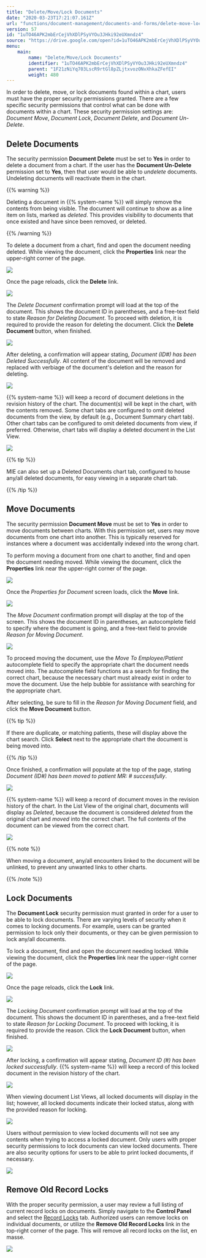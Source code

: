 ```yaml
---
title: "Delete/Move/Lock Documents"
date: "2020-03-23T17:21:07.161Z"
url: "functions/document-management/documents-and-forms/delete-move-lock-documents.html"
version: 57
id: "1uTO46APK2mbErCejVhXDlPSyVYOu3JHki92eUXmndz4"
source: "https://drive.google.com/open?id=1uTO46APK2mbErCejVhXDlPSyVYOu3JHki92eUXmndz4"
menu:
    main:
        name: "Delete/Move/Lock Documents"
        identifier: "1uTO46APK2mbErCejVhXDlPSyVYOu3JHki92eUXmndz4"
        parent: "1F21zNiYq703LscR9rtGl8pZLjtxvozONvXhkaZFefEI"
        weight: 480
---
```

In order to delete, move, or lock documents found within a chart, users must have the proper security permissions granted. There are a few specific security permissions that control what can be done with documents within a chart. These security permission settings are: *Document Move*, *Document Lock*, *Document Delete*, and *Document Un-Delete*.

## Delete Documents

The security permission **Document Delete** must be set to **Yes** in order to delete a document from a chart. If the user has the **Document Un-Delete** permission set to **Yes**, then that user would be able to *undelete* documents. Undeleting documents will reactivate them in the chart.

{{% warning %}}

Deleting a document in {{% system-name %}} will simply remove the contents from being visible. The document will continue to show as a line item on lists, marked as *deleted*. This provides visibility to documents that once existed and have since been removed, or deleted.

{{% /warning %}}


To delete a document from a chart, find and open the document needing deleted. While viewing the document, click the **Properties** link near the upper-right corner of the page.

![](delete-move-lock-documents.images/image1.png)

Once the page reloads, click the **Delete** link.

![](delete-move-lock-documents.images/image2.png)

The *Delete Document* confirmation prompt will load at the top of the document. This shows the document ID in parentheses, and a free-text field to state *Reason for Deleting Document*. To proceed with deletion, it is required to provide the reason for deleting the document. Click the **Delete Document** button, when finished.

![](delete-move-lock-documents.images/image3.png)

After deleting, a confirmation will appear stating, *Document (ID#) has been Deleted Successfully*. All content of the document will be removed and replaced with verbiage of the document's deletion and the reason for deleting.

![](delete-move-lock-documents.images/image4.png)

{{% system-name %}} will keep a record of document deletions in the revision history of the chart. The document(s) will be kept in the chart, with the contents removed. Some chart tabs are configured to omit deleted documents from the view, by default (e.g., Document Summary chart tab). Other chart tabs can be configured to omit deleted documents from view, if preferred. Otherwise, chart tabs will display a deleted document in the List View.

![](delete-move-lock-documents.images/image5.png)

{{% tip %}}

MIE can also set up a Deleted Documents chart tab, configured to house any/all deleted documents, for easy viewing in a separate chart tab.

{{% /tip %}}


## Move Documents

The security permission **Document Move** must be set to **Yes** in order to move documents between charts. With this permission set, users may move documents from one chart into another. This is typically reserved for instances where a document was accidentally indexed into the wrong chart.

To perform moving a document from one chart to another, find and open the document needing moved. While viewing the document, click the **Properties** link near the upper-right corner of the page.

![](delete-move-lock-documents.images/image6.png)

Once the *Properties for Document* screen loads, click the **Move** link.

![](delete-move-lock-documents.images/image7.png)

The *Move Document* confirmation prompt will display at the top of the screen. This shows the document ID in parentheses, an autocomplete field to specify where the document is going, and a free-text field to provide *Reason for Moving Document*.

![](delete-move-lock-documents.images/image8.png)

To proceed moving the document, use the *Move To Employee/Patient* autocomplete field to specify the appropriate chart the document needs moved into. The autocomplete field functions as a search for finding the correct chart, because the necessary chart must already exist in order to move the document. Use the help bubble for assistance with searching for the appropriate chart.

After selecting, be sure to fill in the *Reason for Moving Document* field, and click the **Move Document** button.

{{% tip %}}

If there are duplicate, or matching patients, these will display above the chart search. Click **Select** next to the appropriate chart the document is being moved into.

{{% /tip %}}


Once finished, a confirmation will populate at the top of the page, stating *Document (ID#) has been moved to patient MR: # successfully*.

![](delete-move-lock-documents.images/image9.png)

{{% system-name %}} will keep a record of document moves in the revision history of the chart. In the List View of the original chart, documents will display as *Deleted*, because the document is considered *deleted* from the original chart and *moved* into the correct chart. The full contents of the document can be viewed from the correct chart.

![](delete-move-lock-documents.images/image10.png)

{{% note %}}

When moving a document, any/all encounters linked to the document will be unlinked, to prevent any unwanted links to other charts.

{{% /note %}}


## Lock Documents

The **Document Lock** security permission must granted in order for a user to be able to lock documents. There are varying levels of security when it comes to locking documents. For example, users can be granted permission to lock only their documents, or they can be given permission to lock any/all documents.

To lock a document, find and open the document needing locked. While viewing the document, click the **Properties** link near the upper-right corner of the page.

![](delete-move-lock-documents.images/image11.png)

Once the page reloads, click the **Lock** link.

![](delete-move-lock-documents.images/image12.png)

The *Locking Document* confirmation prompt will load at the top of the document. This shows the document ID in parentheses, and a free-text field to state *Reason for Locking Document*. To proceed with locking, it is required to provide the reason. Click the **Lock Document** button, when finished.

![](delete-move-lock-documents.images/image13.png)

After locking, a confirmation will appear stating, *Document ID (#) has been locked successfully*. {{% system-name %}} will keep a record of this locked document in the revision history of the chart.

![](delete-move-lock-documents.images/image14.png)

When viewing document List Views, all locked documents will display in the list; however, all locked documents indicate their locked status, along with the provided reason for locking.

![](delete-move-lock-documents.images/image15.png)

Users without permission to view locked documents will not see any contents when trying to access a locked document. Only users with proper security permissions to lock documents can view locked documents. There are also security options for users to be able to print locked documents, if necessary.

![](delete-move-lock-documents.images/image16.png)

## Remove Old Record Locks

With the proper security permission, a user may review a full listing of current record locks on documents. Simply navigate to the **Control Panel** and select the [Record Locks](https://system/?f=admin&s=recordman&tabmodule=admin&tabselect=Record+Locks) tab. Authorized users can remove locks on individual documents, or utilize the **Remove Old Record Locks** link in the top-right corner of the page. This will remove all record locks on the list, en masse.

![](https://lh6.googleusercontent.com/exBSJA02gHDiTFFsEMTTjQHWLJKpqYcigJzINqGIwFaw3JuXNzf4mhfy3FuDkUxkENORL1W_PRiAaSFPTsnBChiLNbNerlwjLA2lLnKbhnKDQ7YywtY1TsTMwy3zuiuOwDaXX4yz9cQURo5dvQ)


